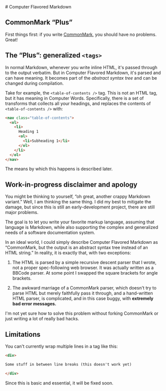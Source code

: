 <a name="computer-flavored-markdown" />
# Computer Flavored Markdown

## CommonMark “Plus”

First things first: if you write [CommonMark](http://commonmark.org/help/),
you should have no problems. Great!

## The “Plus”: generalized `<tags>`

In normal Markdown, whenever you write inline HTML, it's passed through to
the output verbatim. But in Computer Flavored Markdown, it's parsed and can
have meaning. It becomes part of the *abstract syntax tree* and can be changed
during compilation.

Take for example, the `<table-of-contents />` tag. This is not an HTML tag,
but it has meaning in Computer Words. Specifically, there is a set of
transforms that collects all your headings, and replaces the contents of
`<table-of-contents />` with:

```html
<nav class="table-of-contents">
  <ol>
    <li>
      Heading 1
      <ol>
        <li>Subheading 1</li>
      </ol>
    </li>
  </ol>
</nav>
```

The means by which this happens is described later.

## Work-in-progress disclaimer and apology

You might be thinking to yourself, “oh great, another crappy Markdown variant.”
Well, I am thinking the same thing. I did my best to mitigate the damage, but
since this is still an early-development project, there are still major
problems.

The goal is to let you write your favorite markup language, assuming that
language is Markdown, while also supporting the complex and generalized
needs of a software documentation system.

In an ideal world, I could simply describe Computer Flavored Markdown as
“CommonMark, but the output is an abstract syntax tree instead of an HTML
string.” In reality, it is exactly that, with two exceptions:

1. The HTML is parsed by a simple recursive descent parser that I wrote, not
   a proper spec-following web browser. It was actually written as a BBCode
   parser. At some point I swapped the square brackets for angle brackets.

2. The awkward marriage of a CommonMark parser, which doesn't try to parse
   HTML but merely faithfully pass it through, and a hand-written HTML parser,
   is complicated, and in this case buggy, with
   **extremely bad error messages.**

I'm not yet sure how to solve this problem without forking CommonMark or just
writing a lot of really bad hacks.

## Limitations

You can't currently wrap multiple lines in a tag like this:

```markdown
<div>

Some stuff in between line breaks (this doesn't work yet)

</div>
```

Since this is basic and essential, it will be fixed soon.